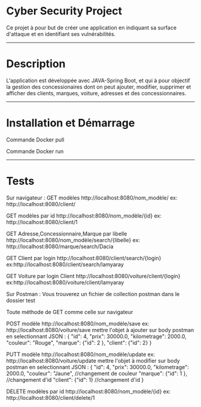 #  Cyber Security Project
Ce projet à pour but de créer une application en indiquant sa surface d'attaque et en identifiant ses vulnérabilités.
***
# Description
L'application est développée avec JAVA-Spring Boot, et qui à pour objectif la gestion des concessionaires dont on peut ajouter, modifier, supprimer et afficher des clients, marques, voiture, adresses et des concessionnaires.
***
# Installation et Démarrage
Commande Docker pull

Commande Docker run

***
# Tests
Sur navigateur :
GET modèles
http://localhost:8080/nom_modèle/
ex: http://localhost:8080/client/

GET modèles par id
http://localhost:8080/nom_modèle/{id}
ex: http://localhost:8080/client/1

GET  Adresse,Concessionnaire,Marque par libelle
http://localhost:8080/nom_modèle/search/{libelle}
ex: http://localhost:8080/marque/search/Dacia

GET Client par login
http://localhost:8080/client/search/{login}
ex:http://localhost:8080/client/search/lamyaray

GET Voiture par login Client
http://localhost:8080/voiture/client/{login}
ex:http://localhost:8080/voiture/client/lamyaray

Sur Postman :
Vous trouverez un fichier de collection postman dans le dossier test

Toute méthode de GET comme celle sur navigateur

POST modèle
http://localhost:8080/nom_modèle/save
ex: http://localhost:8080/voiture/save
 mettre l'objet à ajouter sur body postman en selectionnant JSON : {
    "id": 4,
    "prix": 30000.0,
    "kilometrage": 2000.0,
    "couleur": "Rouge",
    "marque": {"id": 2 },
    "client": {"id": 2}
}

PUTT modèle
http://localhost:8080/nom_modèle/update
ex: http://localhost:8080/voiture/update
 mettre l'objet à modifier sur body postman en selectionnant JSON : {
    "id": 4,
    "prix": 30000.0,
    "kilometrage": 2000.0,
    "couleur": "Jaune", //changement de couleur
    "marque": {"id": 1 }, //changement d'id
    "client": {"id": 1} //changement d'id
}

DELETE modèles par id
http://localhost:8080/nom_modèle/{id}
ex: http://localhost:8080/client/delete/1












